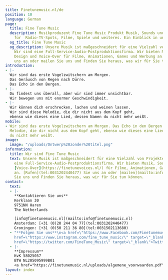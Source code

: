 ```yaml
---
title: Finetunemusic.nl/de
position: 10
language: German
page:
  title: Fine Tune Music
  description: Musikproduzent Fine Tune Music Produkt Musik, Sounds und Voice-overs
    für  Radio-TV-Spots, Filme, Spiele und weiteres. Ein Einblick in unser Portfolio.
  og_title: Fine Tune Music
  og_description: Unsere Musik ist maßgeschneidert für eine Vielzahl von Projekten.
    Wir sind eine Full-Service-Audio-Postproduktionsfirma. Wir bieten Musik, Sound
    Design und Voice-Over für Filme, Animationen, Games und Werbung an. Rufen Sie
    uns an oder mailen Sie uns und Finden Sie heraus, was wir für Sie tun können.
introduction:
- |-
  Wir sind das erste Vogelzwitschern am Morgen.
  Das Geräusch von Regen nach Dürre.
  Das Echo in den Bergen.
- |-
  Du findest uns überall, aber wir sind immer unsichtbar.
  Wir bewegen uns mit enormer Geschwindigkeit.
- |-
  Wir können dich erschrecken, lachen und weinen lassen.
  Wir sind diese Melodie, die dir nicht aus dem Kopf geht,
  ebenso wie dieses eine Lied, dessen Namen du nicht mehr weißt.
mobile:
- Wir sind das erste Vogelzwitschern am Morgen. Das Echo in den Bergen. Wir sind diese
  Melodie, die dir nicht aus dem Kopf geht, ebenso wie dieses eine Lied, dessen Namen
  du nicht mehr weißt.
image:
  image: "/uploads/Ontwerp%20zonder%20titel.png"
information:
  title: Wir sind Fine Tune Music
  text: Unsere Musik ist maßgeschneidert für eine Vielzahl von Projekten. Wir sind
    eine Full-Service-Audio-Postproduktionsfirma. Wir bieten Musik, Sound Design und
    [Voice-Over](https://finetunevoices.nl/) für Filme, Animationen, Games und Werbung
    an. [Rufen](tel:0031202440477) Sie uns an oder [mailen](mailto:info@finetunemusic.nl)
    Sie uns und Finden Sie heraus, was wir für Sie tun können.
contact:
  text:
  - |-
    **Kontaktieren Sie uns**
    Kerklaan 30
    9751NN Haren
    The Netherlands

    [info@finetunemusic.nl](mailto:info@finetunemusic.nl)
    Amsterdam: [+31 (0)20 244 04 77](tel:0031202440477)
    Groningen: [+31 (0)50 211 36 80](tel:0031502113680)
  - "**Folgen Sie uns**\n<a href=\"https://www.Facebook.com/Finetunemusic.nl/\" target=\"_blank\">Facebook</a>\n<a
    href=\"https://www.instagram.com/fine_tune_music/\" target=\"_blank\">Instagram</a>\n<a
    href=\"https://twitter.com/FineTune_Music\" target=\"_blank\">Twitter</a>  "
  - |-
    **Impressum**
    KvK 58025057
    BTW NL205095999B01
    <a href="https://finetunemusic.nl/uploads/algemene_voorwaarden.pdf" target="_blank">Allgemeine Geschäftsbedingungen</a>
layout: index
---
```


